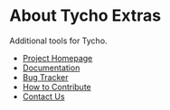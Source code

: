 About Tycho Extras
===================

Additional tools for Tycho.

  * [Project Homepage](http://www.eclipse.org/tycho/)
  * [Documentation](http://eclipse.org/tycho/documentation.php)
  * [Bug Tracker](https://bugs.eclipse.org/bugs/buglist.cgi?product=Tycho)
  * [How to Contribute](https://wiki.eclipse.org/Tycho/Contributor_Guide)
  * [Contact Us](https://dev.eclipse.org/mailman/listinfo/tycho-user)

